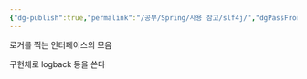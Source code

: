```yaml
---
{"dg-publish":true,"permalink":"/공부/Spring/사용 참고/slf4j/","dgPassFrontmatter":true,"noteIcon":""}
---
```


로거를 찍는 인터페이스의 모음

구현체로 logback 등을 쓴다